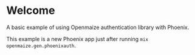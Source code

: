 # Welcome

A basic example of using Openmaize authentication library with Phoenix.

This example is a new Phoenix app just after running `mix openmaize.gen.phoenixauth`.
